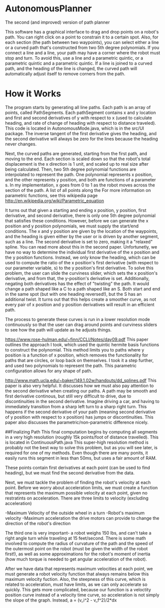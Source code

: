 AutonomousPlanner
=================

The second (and improved) version of path planner


This software has a graphical interface to drag and drop points on a robot's path.  You can right click on a point to constrain it to a certain spot.  Also, for each section (the path between two waypoints), you can select either a line or a curved path that's constructed from two 5th degree polynomials.  If you connect a line and a line, your path may have a corner where the robot must stop and turn.  To avoid this, use a line and a parametric quintic, or a parametric quintic and a parametric quintic.  If a line is joined to a curved path, and the heading of the line is changed, the curved path will automatically adjust itself to remove corners from the path.


How it Works
============
The program starts by generating all line paths.  Each path is an array of points, called PathSegments.  Each pathSegment contains x and y location and first and second derivatives of y with respect to x (used to calculate heading, and rate of change of heading with respect to distance traveled).  This code is located in AutonomousMode.java, which is in the src/UI package.  The inverse tangent of the first derivative gives the heading, and the second derivative will always be zero for the lines because the heading never changes.

Next, the curved paths are generated, starting from the first path, and moving to the end.  Each section is scaled down so that the robot's total displacement is the x direction is 1 unit, and scaled up to real size after being calculated.  Then, two 5th degree polynomial functions are interpolated to represent the path.  One polynomial represents x position, and the other represents y position, and both are functions of a parameter s.  In my implementation, x goes from 0 to 1 as the robot moves across the section of the path. A list of all points along the   For more information on parametric functions, see this wikipedia page
http://en.wikipedia.org/wiki/Parametric_equation

It turns out that given a starting and ending x position, y position, first derivative, and second derivative, there is only one 5th degree polynomial that satisfies these conditions.  However, before we can generate the x position and y position polynomials, we must supply the start/end conditions.  The x and y position are given by the location of the waypoints, and the heading is given either by the user or is driven by another segment, such as a line.  The second derivative is set to zero, making it a "relaxed" spline.  You can read more about this in the second paper.  Unfortunetly, we have no way to determine the individual first derivative of the x position and the y position functions.  Instead, we only know the heading, which can be used to compute the ratio of the x position's first derivative (with respect to our parameter variable, s) to the y position's first derivative. To solve this problem, the user can slide the curviness slider, which sets the x position's derivative, and from that, the y-position's derivative is set.  Additionally, negating both derivatives has the effect of "twisting" the path.  It would change a path shaped like a C to a path shaped like an S.  Both start and end in the same spot (but with one heading reversed!), but the S has an additional twist.  It turns out that this helps create a smoother curve, as not every pair of x position and y position derivatives will result in an efficient path.  

The process to generate these curves is run in a lower resolution mode continuously so that the user can drag around points and curviness sliders to see how the path will update as he adjusts things.

https://www.rose-hulman.edu/~finn/CCLI/Notes/day09.pdf
This paper outlines the approach I took, which used the quintic hermite basis functions to construct the polynomial.  This method limits you to paths where y position is a function of x position, which removes the functionality for paths that are circles, or loop back on themselves.  I took it a step further, and used two polynomials to represent the path.  This parametric configuration allows for any shape of path.

http://www.math.ucla.edu/~baker/149.1.02w/handouts/dd_splines.pdf
This paper is also very helpful.  It discusses how we must also pay attention to the second derivative when creating our paths.  A path may be smooth and first derivative continous, but still very difficult to drive, due to discontinuities in the second derivative.  Imagine driving a car, and having to immediately transition from a sharp left turn to a sharp right turn.  This happens if the second derivative of your path (meaning second derivative of y position with respect to x position) has jumps or discontinuities.   This paper also discusses the parametric/non-parametric difference nicely.

##Finalizing Path
This final computation begins by computing all segments in a very high resolution (roughly 15k points/foot of distance travelled).  This is located in ContinuousPath.java  This super-high resolution method is probably not the best way to solve this problem, but as you will see later, is required for one of my methods.  Even though there are many ponits, it easily runs this segment in less than 50ms, but uses a fair amount of RAM. 

These points contain first derivatives at each point (can be used to find heading), but we must find the second derivative from the data.  

Next, we must tackle the problem of finding the robot's velocity at each point.  Before we worry about acceleration limits, we must create a function that represents the maximum possible velocity at each point, given no restratints on acceleration.  There are three limits to velocity (excluding acceleration)

-Maximum Velocity of the outside wheel in a turn
-Robot's maximum velocity
-Maximum  acceleration the drive motors can provide to change the direction of the robot's direction

The third one is very important- a robot weighs 150 lbs, and can't take a right angle turn while traveling at 15 feet/second.  There is some math involved to compute the radius of curvature of the path and the speed of the outermost point on the robot (must be given the width of the robot first!), as well as some approximations for the robot's moment of inertia (how much torque is needed to get angular acceleration of the robot).

After we have data that represents maximum velocities at each point, we must generate a robot velocity function that always remains below this maximum velocity fuction.  Also, the steepness of this curve, which is related to acceleration, must have limits, as we can only accelerate so quickly.  This gets more complicated, because our function is a veloctity position curve instead of a velocity time curve, so acceleration is not simply the slope of the graph.  Instead, a = (v_i^2 - v_f^2)/2*dx

